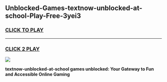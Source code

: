 
## Unblocked-Games-textnow-unblocked-at-school-Play-Free-3yei3
<h3>
<a href="https://premium76.site?title=textnow-unblocked-at-school&ref=10A">CLICK TO PLAY</a></h3>
<hr>

<h3>
<a href="https://premium76.site?title=textnow-unblocked-at-school&ref=10A">CLICK 2 PLAY</a>
  
</h3>

<a href="https://premium76.site?title=textnow-unblocked-at-school&ref=10A"><img src="https://clearcache.store/games.png"></a>


**textnow-unblocked-at-school games unblocked: Your Gateway to Fun and Accessible Online Gaming**

